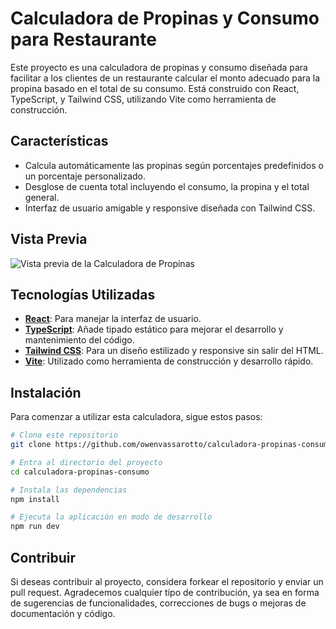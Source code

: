 # Calculadora de Propinas y Consumo para Restaurante

Este proyecto es una calculadora de propinas y consumo diseñada para facilitar a los clientes de un restaurante calcular el monto adecuado para la propina basado en el total de su consumo. Está construido con React, TypeScript, y Tailwind CSS, utilizando Vite como herramienta de construcción.

## Características

- Calcula automáticamente las propinas según porcentajes predefinidos o un porcentaje personalizado.
- Desglose de cuenta total incluyendo el consumo, la propina y el total general.
- Interfaz de usuario amigable y responsive diseñada con Tailwind CSS.

## Vista Previa

![Vista previa de la Calculadora de Propinas](link-de-la-imagen)

## Tecnologías Utilizadas

- **[React](https://reactjs.org/)**: Para manejar la interfaz de usuario.
- **[TypeScript](https://www.typescriptlang.org/)**: Añade tipado estático para mejorar el desarrollo y mantenimiento del código.
- **[Tailwind CSS](https://tailwindcss.com/)**: Para un diseño estilizado y responsive sin salir del HTML.
- **[Vite](https://vitejs.dev/)**: Utilizado como herramienta de construcción y desarrollo rápido.

## Instalación

Para comenzar a utilizar esta calculadora, sigue estos pasos:

```bash
# Clona este repositorio
git clone https://github.com/owenvassarotto/calculadora-propinas-consumo.git

# Entra al directorio del proyecto
cd calculadora-propinas-consumo

# Instala las dependencias
npm install

# Ejecuta la aplicación en modo de desarrollo
npm run dev
```

## Contribuir

Si deseas contribuir al proyecto, considera forkear el repositorio y enviar un pull request. Agradecemos cualquier tipo de contribución, ya sea en forma de sugerencias de funcionalidades, correcciones de bugs o mejoras de documentación y código.

